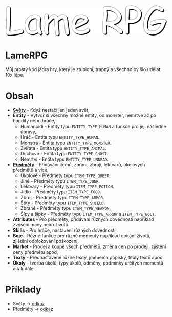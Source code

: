 ![title](https://github.com/Scydo/LameRPG/blob/main/title.png)

# LameRPG
Můj prostý kód jádra hry, který je stupidní, trapný a všechno by šlo udělat 10x lépe.

# Obsah
- [**Světy**](https://github.com/Scydo/LameRPG/blob/main/world_readme.md) - Když nestačí jen jeden svět,
- **Entity** - Vytvoř si všechny možné entity, od monster, nemrtvé až po bandity nebo hráče,
  - Humanoidi - Entity typu `ENTITY_TYPE_HUMAN` a funkce pro jeji následné úpravy,
  - Hráč - Entita typu `ENTITY_TYPE_HUMAN`.
  - Monstra - Entita typu `ENTITY_TYPE_MONSTER`.
  - Zvířata - Entita typu `ENTITY_TYPE_ANIMAL`.
  - Duchové - Entita typu `ENTITY_TYPE_GHOST`.
  - Nemrtví - Entita typu `ENTITY_TYPE_UNDEAD`.
- [**Předměty**](https://github.com/Scydo/LameRPG/blob/main/item_readme.md) - Přidávání itemů, zbraní, zbrojí, lektvarů, úkolových předmětů a více,
  - Úkolové - Předměty typu `ITEM_TYPE_QUEST`.
  - Jiné - Předměty typu `ITEM_TYPE_JUNK`.
  - Lektvary - Předměty typu `ITEM_TYPE_POTION`.
  - Jídlo - Předměty typu `ITEM_TYPE_FOOD`.
  - Zbroj - Předměty typu `ITEM_TYPE_ARMOR`.
  - Štíty - Předměty typu `ITEM_TYPE_SHIELD`.
  - Zbraně - Předměty typu `ITEM_TYPE_WEAPON`.
  - Šípy a šipky - Předměty typu `ITEM_TYPE_ARROW` a `ITEM_TYPE_BOLT`.
- **Attributes** - Pro předměty, přidávání různých dovednosti například zvýšení many nebo životů.
- **Skills** - Pro hráče, nastavení různých dovedností,
- **Boje** - Různé funkce pro různé momenty například ubírání životů, zjištění odblokování poškození,
- **Market** - Prodej a koupě všech předmětů, změna cen po prodeji, zjištění ceny předmětu apod,
- **Texty** - Přednastavené různé texty, jménema popisky, tituly textů apod.
- **Úkoly** - tvorba úkolů, typy úkolů, odměny, podmínky určitých momentů a tak dále.

# Příklady
- Světy -> [odkaz](https://github.com/Scydo/LameRPG/blob/main/world_example.md)
- Předměty -> [odkaz](https://github.com/Scydo/LameRPG/blob/main/item_example.md)
